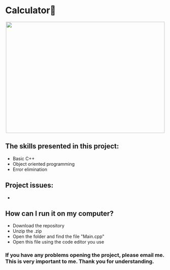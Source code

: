 # Calculator🧮

<p align="center"><img src="https://camo.githubusercontent.com/27796a09232acaca37d11364633ea6765c5c430030ef8a29ff8d3eb149279f0f/68747470733a2f2f692e67696665722e636f6d2f6f726967696e2f36302f36306330353632356163366263653766383235343039346465643538666135302e676966" width="500" height="350"></p>

## The skills presented in this project:

- Basic C++
- Object oriented programming
- Error elimination

## Project issues:

- 

## How can I run it on my computer?

- Download the repository
- Unzip the .zip
- Open the folder and find the file "Main.cpp"
- Open this file using the code editor you use

### **If you have any problems opening the project, please email me. This is very important to me. Thank you for understanding.**
